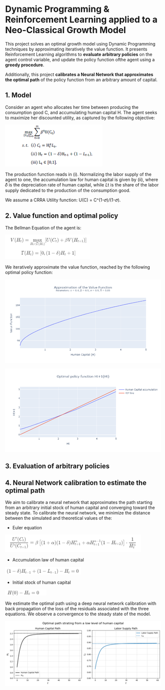 # Dynamic Programming & Reinforcement Learning applied to a Neo-Classical Growth Model

This project solves an optimal growth model using Dynamic Programming techniques by approximating iteratively the value function. It presents Reinforcement Learning algorithms to <b>evaluate arbitrary policies</b> on the agent control variable, and update the policy function ofthe agent using a <b>greedy procedure</b>.

Additionally, this project <b>calibrates a Neural Network that approximates the optimal path</b> of the policy function from an arbitrary amount of capital.

## 1. Model

Consider an agent who allocates her time between producing the consumption good C, and accumulating human capital H. The agent seeks to maximize her discounted utility, as captured by the following objective:

![Model](images/problem.png)

The production function reads in (i).
Normalizing the labor supply of the agent to one, the accumulation law for human capital is given by (ii), where 𝛿 is the depreciation rate of human capital, while 𝐿t is the share of the labor supply dedicated to the production of the consumption good.

We assume a CRRA Utility function: U(C) = C^(1-𝜎)/(1-𝜎).

## 2. Value function and optimal policy
The Bellman Equation of the agent is:

![Bellman Equation and Feasability set](images/bellman_equation.png)

We iteratively approximate the value function, reached by the following optimal policy function:

![Value Function](images/value_function.png)

![Policy function](images/policy_function.png)

## 3. Evaluation of arbitrary policies


## 4. Neural Network calibration to estimate the optimal path
We aim to calibrate a neural network that approximates the path starting from an arbitrary initial stock of human capital and converging toward the steady state.
To calibrate the neural network, we minimize the distance between the simulated and theoretical values of the:
- Euler equation

![Euler Equation](images/euler_equation.png)

- Accumulation law of human capital

![Accumulation law](images/accumulation_law.png)

- Initial stock of human capital

![Initial condition](images/initial_condition.png)

We estimate the optimal path using a deep neural network calibration with back propagation of the loss of the residuals associated with the three equations. We observe a convergence to the steady state of the model.

![Optimal path](images/optimal_path.png)
